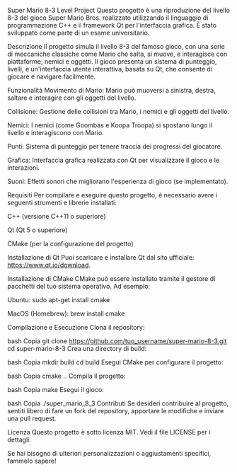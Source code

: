 Super Mario 8-3 Level Project
Questo progetto è una riproduzione del livello 8-3 del gioco Super Mario Bros. realizzato utilizzando il linguaggio di programmazione C++ e il framework Qt per l'interfaccia grafica. È stato sviluppato come parte di un esame universitario.

Descrizione
Il progetto simula il livello 8-3 del famoso gioco, con una serie di meccaniche classiche come Mario che salta, si muove, e interagisce con piattaforme, nemici e oggetti. Il gioco presenta un sistema di punteggio, livelli, e un'interfaccia utente interattiva, basata su Qt, che consente di giocare e navigare facilmente.

Funzionalità
Movimento di Mario: Mario può muoversi a sinistra, destra, saltare e interagire con gli oggetti del livello.

Collisione: Gestione delle collisioni tra Mario, i nemici e gli oggetti del livello.

Nemici: I nemici (come Goombas e Koopa Troopa) si spostano lungo il livello e interagiscono con Mario.

Punti: Sistema di punteggio per tenere traccia dei progressi del giocatore.

Grafica: Interfaccia grafica realizzata con Qt per visualizzare il gioco e le interazioni.

Suoni: Effetti sonori che migliorano l'esperienza di gioco (se implementato).

Requisiti
Per compilare e eseguire questo progetto, è necessario avere i seguenti strumenti e librerie installati:

C++ (versione C++11 o superiore)

Qt (Qt 5 o superiore)

CMake (per la configurazione del progetto)

Installazione di Qt
Puoi scaricare e installare Qt dal sito ufficiale: https://www.qt.io/download.

Installazione di CMake
CMake può essere installato tramite il gestore di pacchetti del tuo sistema operativo. Ad esempio:

Ubuntu: sudo apt-get install cmake

MacOS (Homebrew): brew install cmake

Compilazione e Esecuzione
Clona il repository:

bash
Copia
git clone https://github.com/tuo_username/super-mario-8-3.git
cd super-mario-8-3
Crea una directory di build:

bash
Copia
mkdir build
cd build
Esegui CMake per configurare il progetto:

bash
Copia
cmake ..
Compila il progetto:

bash
Copia
make
Esegui il gioco:

bash
Copia
./super_mario_8_3
Contributi
Se desideri contribuire al progetto, sentiti libero di fare un fork del repository, apportare le modifiche e inviare una pull request.

Licenza
Questo progetto è sotto licenza MIT. Vedi il file LICENSE per i dettagli.

Se hai bisogno di ulteriori personalizzazioni o aggiustamenti specifici, fammelo sapere!
